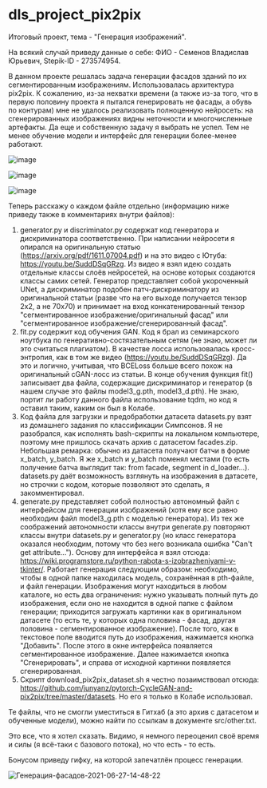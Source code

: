 # dls_project_pix2pix
Итоговый проект, тема - "Генерация изображений".

На всякий случай приведу данные о себе: ФИО - Семенов Владислав Юрьевич, Stepik-ID - 273574954.

В данном проекте решалась задача генерации фасадов зданий по их сегментированным изображениям. Использовалась архитектура pix2pix. К сожалению, из-за нехватки времени (а также из-за того, что в первую половину проекта я пытался генерировать не фасады, а обувь по контурам) мне не удалось реализовать полноценную нейросеть: на сгенерированных изображениях видны неточности и многочисленные артефакты. Да еще и собственную задачу я выбрать не успел. Тем не менее обучение модели и интерфейс для генерации более-менее работают.

![image](https://user-images.githubusercontent.com/74904348/123541159-ac68cb00-d74b-11eb-9b85-81e3bb3c59e2.png)

![image](https://user-images.githubusercontent.com/74904348/123542195-ed171300-d750-11eb-8e96-5d4ca380ae2c.png)

![image](https://user-images.githubusercontent.com/74904348/123542231-20f23880-d751-11eb-8149-2cbdd00d1ab2.png)

Теперь расскажу о каждом файле отдельно (информацию ниже приведу также в комментариях внутри файлов):
1. generator.py и discriminator.py содержат код генератора и дискриминатора соответственно. При написании нейросети я опирался на оригинальную статью (https://arxiv.org/pdf/1611.07004.pdf) и на это видео с Ютуба: https://youtu.be/SuddDSqGRzg. Из видео я взял идею создать отдельные классы слоёв нейросетей, на основе которых создаются классы самих сетей. Генератор представляет собой укороченный UNet, а дискриминатор подобен патч-дискриминатору из оригинальной статьи (разве что на его выходе получается тензор 2х2, а не 70х70) и принимает на вход конкатенированный тензор "сегментированное изображение/оригинальный фасад" или "сегментированное изображение/сгенерированный фасад".
2. fit.py содержит код обучения GAN. Код я брал из семинарского ноутбука по генеративно-состязательным сетям (не знаю, может ли это считаться плагиатом). В качестве лосса использовалась кросс-энтропия, как в том же видео (https://youtu.be/SuddDSqGRzg). Да это и логично, учитывая, что BCELoss больше всего похож на оригинальный cGAN-лосс из статьи. В конце обучения функция fit() записывает два файла, содержащие дискриминатор и генератор (в нашем случае это файлы model3_g.pth, model3_d.pth). Не знаю, портит ли работу данного файла использование tqdm, но код я оставил таким, каким он был в Колабе. 
3. Код файла для загрузки и предобработки датасета datasets.py взят из домашнего задания по классификации Симпсонов. Я не разобрался, как исполнять bash-скрипты на локальном компьютере, поэтому мне пришлось скачать  архив с датасетом facades.zip. Небольшая ремарка: обычно из датасета получают батчи в форме x_batch, y_batch. Я же x_batch и y_batch поменял местами (то есть получение батча выглядит так: from facade, segment in d_loader...). datasets.py даёт возможность взглянуть на изображения в датасете, но строчки с кодом, которые позволяют это сделать, я закомментировал.
4. generate.py представляет собой полностью автономный файл с интерфейсом для генерации изображений (хотя ему все равно необходим файл model3_g.pth с моделью генератора). Из тех же соображений автономности классы внутри generate.py повторяют классы внутри datasets.py и generator.py (но класс генератора оказался необходим, потому что без него возникала ошибка "Can't get attribute..."). Основу для интерфейса я взял отсюда: https://wiki.programstore.ru/python-rabota-s-izobrazheniyami-v-tkinter/. Работает генерация следующим образом: необходимо, чтобы в одной папке находилась модель, сохранённая в pth-файле, и файл генерации. Изображения могут находиться в любом каталоге, но есть два ограничения: нужно указывать полный путь до изображения, если оно не находится в одной папке с файлом генерации; приходится загружать картинки как в оригинальном датасете (то есть те, у которых одна половина - фасад, другая половина - сегментированное изображение). После того, как в текстовое поле вводится путь до изображения, нажимается кнопка "Добавить". После этого в окне интерфейса появляется сегментированное изображение. Далее нажимается кнопка "Сгенерировать", и справа от исходной картинки появляется сгенерированная.
5. Скрипт download_pix2pix_dataset.sh я честно позаимствовал отсюда: https://github.com/junyanz/pytorch-CycleGAN-and-pix2pix/tree/master/datasets. Но его я только в Колабе использовал.

Те файлы, что не смогли уместиться в Гитхаб (а это архив с датасетом и обученные модели), можно найти по ссылкам в документе src/other.txt.

Это все, что я хотел сказать. Видимо, я немного переоценил своё время и силы (я всё-таки с базового потока), но что есть - то есть.

Бонусом приведу гифку, на которой запечатлён процесс генерации.

![Генерация-фасадов-2021-06-27-14-48-22](https://user-images.githubusercontent.com/74904348/123543406-e9868a80-d756-11eb-9247-62b5e4664e80.gif)

